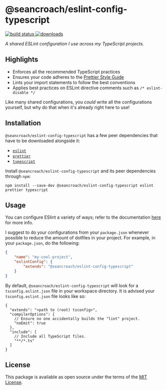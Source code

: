 # @seancroach/eslint-config-typescript

<p align="left">
  <a href="https://github.com/seancroach/eslint-config-typescript/actions?query=workflow%3ACI">
    <img alt="build status" src="https://img.shields.io/github/workflow/status/seancroach/eslint-config-typescript/CI?logo=GitHub">
  </a>
  <a href="https://www.npmjs.com/package/@seancroach/eslint-config-typescript">
    <img alt="downloads" src="https://img.shields.io/npm/dt/@seancroach/eslint-config-typescript?logo=npm">
  </a>
</p>

_A shared ESLint configuration I use across my TypeScript projects._

## Highlights

- Enforces all the recommended TypeScript practices
- Ensures your code adheres to the [Prettier Style Guide](https://prettier.io/)
- Lints your import statements to follow the best conventions
- Applies best practices on ESLint directive comments such as
  `/* eslint-disable */`

Like many shared configurations, you _could_ write all the configurations
yourself, but why do that when it's already right here to use!

## Installation

`@seancroach/eslint-config-typescript` has a few peer dependencies that have to
be downloaded alongside it:

- [`eslint`](https://eslint.org/)
- [`prettier`](https://prettier.io/)
- [`typescript`](https://www.typescriptlang.org/)

Install `@seancroach/eslint-config-typescript` and its peer dependencies through
`npm`:

```
npm install --save-dev @seancroach/eslint-config-typescript eslint prettier typescript
```

## Usage

You can configure ESlint a variety of ways; refer to the documentation [here](https://eslint.org/docs/user-guide/configuring) for more info.

I suggest to do your
configurations from your `package.json` whenever possible to reduce the amount of dotfiles in your project. For example, in your `package.json`, do the following:

```json
{
	"name": "my-cool-project",
	"eslintConfig": {
		"extends": "@seancroach/eslint-config-typescript"
	}
}
```

By default, `@seancroach/eslint-config-typescript` will look for a `tsconfig.eslint.json` file in your workspace directory. It is advised your `tsconfig.eslint.json` file looks like so:

```jsonc
{
  "extends": "<path to (root) tsconfig>",
  "compilerOptions": {
    // Ensure no one accidentally builds the "lint" project.
    "noEmit": true
  },
  "include": [
    // Include all TypeScript files.
    "**/*.ts"
  ]
}
```

## License

This package is available as open source under the terms of the [MIT License](https://github.com/seancroach/eslint-config-typescript/blob/latest/LICENSE.md).
